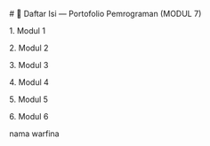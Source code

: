 \# 📑 Daftar Isi — Portofolio Pemrograman (MODUL 7)



1\. Modul 1

2\. Modul 2

3\. Modul 3

4\. Modul 4

5\. Modul 5

6\. Modul 6



nama warfina

